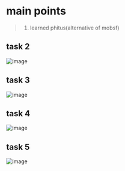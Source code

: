 # main points 
>1. learned phitus(alternative of mobsf)

## task 2

![image](https://github.com/adwait3/sm/assets/148553626/2c787058-9043-4451-b3ea-30a165f93053)


## task 3

![image](https://github.com/adwait3/sm/assets/148553626/54acea26-1a46-40f8-8174-720d87cc45da)


## task 4

![image](https://github.com/adwait3/sm/assets/148553626/8bc20b37-0393-4421-bf90-af59ecc65099)


## task 5

![image](https://github.com/adwait3/sm/assets/148553626/2ee69dd2-702c-4093-8b27-3772d77eff4e)


